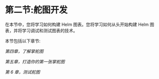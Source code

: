 # 第二节:舵图开发

在本节中，您将学习如何构建 Helm 图表。您将学习如何从头开始构建 Helm 图表，并将学习调试和测试图表的技术。

本节包括以下章节:

*第四章，了解掌舵图*

*第五章，打造你的第一张掌舵图*

*第 6 章，测试舵图*